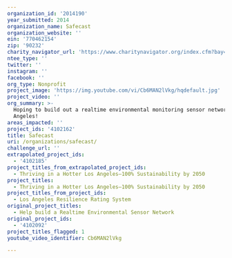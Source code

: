 ```yaml
---
organization_id: '2014190'
year_submitted: 2014
organization_name: Safecast
organization_website: ''
ein: '770462154'
zip: '90232'
charity_navigator_url: 'https://www.charitynavigator.org/index.cfm?bay=search.profile&ein=770462154'
ntee_type: ''
twitter: ''
instagram: ''
facebook: ''
org_type: Nonprofit
project_image: 'https://img.youtube.com/vi/Cb6MAN2lVkg/hqdefault.jpg'
project_video: ''
org_summary: >-
  Hoping to build out a realtime environmental monitoring sensor network in Los
  Angeles!
areas_impacted: ''
project_ids: '4102162'
title: Safecast
uri: /organizations/safecast/
challenge_url: ''
extrapolated_project_ids:
  - '4102185'
project_titles_from_extrapolated_project_ids:
  - Thriving in a Hotter Los Angeles—100% Sustainability by 2050
project_titles:
  - Thriving in a Hotter Los Angeles—100% Sustainability by 2050
project_titles_from_project_ids:
  - Los Angeles Resilience Rating System
original_project_titles:
  - Help build a Realtime Environmental Sensor Network
original_project_ids:
  - '4102092'
project_titles_flagged: 1
youtube_video_identifier: Cb6MAN2lVkg

---
```

